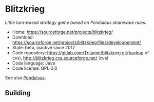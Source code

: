 # Blitzkrieg

_Little turn-based strategy game based on Pendulous shareware rules._

- Home: https://sourceforge.net/projects/blitzkrieg/
- Download: https://sourceforge.net/projects/blitzkrieg/files/developpement/
- State: beta, inactive since 2012
- Code repository: https://gitlab.com/Trilarion/blitzkrieg.git(backup of cvs), http://blitzkrieg.cvs.sourceforge.net/ (cvs)
- Code language: Java
- Code license: GPL-3.0

See also [Pendulous](http://www.blackfalcongames.net/?p=225).

## Building

